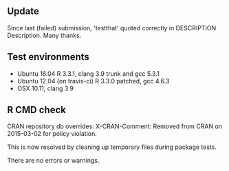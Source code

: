 ## Update
Since last (failed) submission, 'testthat' quoted correctly in DESCRIPTION Description. Many thanks.

## Test environments
* Ubuntu 16.04 R 3.3.1, clang 3.9 trunk and gcc 5.3.1
* Ubuntu 12.04 (on travis-ci) R 3.3.0 patched, gcc 4.6.3
* OSX 10.11, clang 3.9

## R CMD check

CRAN repository db overrides:
  X-CRAN-Comment: Removed from CRAN on 2015-03-02 for policy violation.

This is now resolved by cleaning up temporary files during package tests.

There are no errors or warnings.
